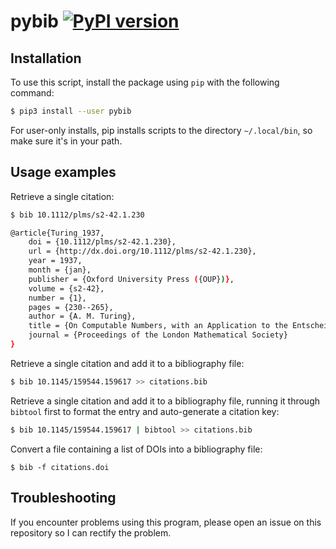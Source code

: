 # pybib [![PyPI version](https://img.shields.io/pypi/v/pybib.svg?style=flat)](https://pypi.python.org/pypi?:action=display&name=pybib)

## Installation

To use this script, install the package using `pip` with the following command:

```sh
$ pip3 install --user pybib
```

For user-only installs, pip installs scripts to the directory `~/.local/bin`, so make sure it's in your path.

## Usage examples

Retrieve a single citation:

```sh
$ bib 10.1112/plms/s2-42.1.230

@article{Turing_1937,
    doi = {10.1112/plms/s2-42.1.230},
    url = {http://dx.doi.org/10.1112/plms/s2-42.1.230},
    year = 1937,
    month = {jan},
    publisher = {Oxford University Press ({OUP})},
    volume = {s2-42},
    number = {1},
    pages = {230--265},
    author = {A. M. Turing},
    title = {On Computable Numbers, with an Application to the Entscheidungsproblem},
    journal = {Proceedings of the London Mathematical Society}
}
```

Retrieve a single citation and add it to a bibliography file:

```sh
$ bib 10.1145/159544.159617 >> citations.bib
```

Retrieve a single citation and add it to a bibliography file, running it through `bibtool` first to format the entry and auto-generate a citation key:

```sh
$ bib 10.1145/159544.159617 | bibtool >> citations.bib
```

Convert a file containing a list of DOIs into a bibliography file:

```
$ bib -f citations.doi
```

## Troubleshooting

If you encounter problems using this program, please open an issue on this repository so I can rectify the problem.
